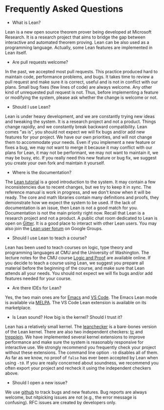 Frequently Asked Questions
==========================

* What is Lean?

Lean is a new open source theorem prover being developed at Microsoft Research.
It is a research project that aims to bridge the gap between interactive and automated theorem proving.
Lean can be also used as a programming language. Actually, some Lean features are implemented in Lean itself.

* Are pull requests welcome?

In the past, we accepted most pull requests. This practice produced hard to maintain code, performance problems, and bugs.
It takes time to review a pull request and make sure it is correct, useful and is not in conflict with our plans.
Small bug fixes (few lines of code) are always welcome. Any other kind of unrequested pull request is not.
Thus, before implementing a feature or modifying the system, please ask whether the change is welcome or not.

* Should I use Lean?

Lean is under heavy development, and we are constantly trying new
ideas and tweaking the system.  It is a research project and not a product.
Things change rapidly, and we constantly break backward compatibility.
Lean comes "as is", you should not expect we will fix bugs and/or add new features for your project.
We have our own priorities, and will not change them to accommodate your needs.
Even if you implement a new feature or fixes a bug, we may not want to merge it because
it may conflict with our plans for Lean, it may not be performant, we may not want to maintain it,
we may be busy, etc. If you really need this new feature or bug fix, we suggest you create your own fork and maintain it yourself.

* Where is the documentation?

The [Lean tutorial](https://leanprover.github.io/theorem_proving_in_lean) is a good introduction to the system.
It may contain a few inconsistencies due to recent changes, but we try to keep it in sync.
The reference manual is work in progress, and we don't know when it will be ready.
The core and math libraries contain many definitions and proofs, they demonstrate how we expect the system to be used.
If the lack of documentation is an issue, then Lean is not a good match for you.
Documentation is not the main priority right now. Recall that Lean is a research project and not a product.
A public chat room dedicated to Lean is open on [Gitter](https://gitter.im/leanprover_public/Lobby?utm_source=share-link&utm_medium=link&utm_campaign=share-link).
It is a good place to interact with other Lean users.
You may also join the [Lean user forum](https://groups.google.com/forum/#!forum/lean-user) on Google Groups.

* Should I use Lean to teach a course?

Lean has been used to teach courses on logic, type theory and programming languages at CMU and the University of Washington.
The lecture notes for the CMU course [Logic and Proof](https://leanprover.github.io/logic_and_proof) are available online.
If you decide to teach a course using Lean, we suggest you prepare all material before the beginning of the course, and
make sure that Lean attends all your needs. You should not expect we will fix bugs and/or add features needed for your course.

* Are there IDEs for Lean?

Yes, the two main ones are for [Emacs](https://github.com/leanprover/lean-mode) and [VS Code](https://github.com/leanprover/vscode-lean).
The Emacs Lean mode is available via [MELPA](https://melpa.org/). The VS Code Lean extension is available on its marketplace.

* Is Lean sound? How big is the kernel? Should I trust it?

Lean has a relatively small kernel. The [leanchecker](https://github.com/leanprover/lean/tree/master/src/checker) is a bare-bones version of the Lean kernel.
There are also two independent checkers: [tc](https://github.com/leanprover/tc) and [trepplein](https://github.com/gebner/trepplein).
We have implemented several kernel extensions to improve performance and make sure the system is reasonably responsive for interactive use.
We strongly recommend you frequently check your project without these extensions. The command line option `-t0` disables all of them.
As far as we know, no proof of `false` has ever been accepted by Lean when using `-t0`.
If you are really concerned about soundness, we recommend you often export your project and recheck it using the independent checkers above.

* Should I open a new issue?

We use [github](https://github.com/leanprover/lean/issues) to track bugs and new features.
Bug reports are always welcome, but nitpicking issues are not (e.g., the error message is confusing).
RFC issues are created by developers only.
